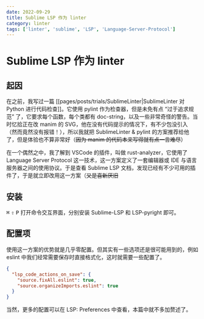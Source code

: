 ```yaml
---
date: 2022-09-29
title: Sublime LSP 作为 linter
category: linter
tags: ['linter', 'sublime', 'LSP', 'Language-Server-Protocol']
---
```


# Sublime LSP 作为 linter

## 起因

在之前，我写过一篇 [[pages/posts/trials/SublimeLinter|SublimeLinter 对 Python 进行代码检查]]。它使用 pylint 作为检查器，但是未免有点 “过于追求规范” 了，它要求每个函数，每个类都有 doc-string，以及一些非常奇怪的警告。当时忆拾正在改 manim 的 SVG，他在没有代码提示的情况下，有不少包没引入（然而竟然没有报错！），所以我就把 SublimeLinter & pylint 的方案推荐给他了，但是体验也不算非常好（~~因为 manim 的代码本来写得就有点一言难尽~~）

在一个偶然之中，我了解到 VSCode 的插件，叫做 rust-analyzer，它使用了 Language Server Protocol 这一技术，这一方案定义了一套编辑器或 IDE 与语言服务器之间的使用协议。于是查看 Sublime LSP 文档，发现已经有不少可用的插件了，于是就立即改用这一方案（~~又是喜新厌旧~~

## 安装

<kbd>⌘</kbd> <kbd>⇧</kbd> <kbd>P</kbd> 打开命令交互界面，分别安装 Sublime-LSP 和 LSP-pyright 即可。

## 配置项

使用这一方案的优势就是几乎零配置。但其实有一些选项还是很可能用到的，例如 eslint 中我们经常需要保存时直接格式化，这时就需要一些配置了。

```json
{
  "lsp_code_actions_on_save": {
    "source.fixAll.eslint": true,
    "source.organizeImports.eslint": true
  }
}
```

当然，更多的配置可以在 LSP: Preferences 中查看，本篇中就不多加赘述了。
